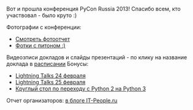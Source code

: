 Вот и прошла конференция PyCon Russia 2013! Спасибо всем, кто участвовал - было круто :)


Фотографии с конференции: 
* [Смотреть фотоотчет](http://www.facebook.com/media/set/?set=a.510272319018902.1073741825.475364682509666&type=1&l=024c3c640c)
* [Фотки с питоном :)](http://www.facebook.com/media/set/?set=a.511999932179474.1073741826.475364682509666&type=1)
                          

Видеозписи докладов и слайды презентаций - по клику на название доклада в [расписании](http://pycon.ru/program/schedule/)
Бонусы:
* [Lightning Talks 24 февраля](http://youtu.be/DTm4bHPZ7Vc)
* [Lightning Talks 25 февраля](http://youtu.be/b_rGwaryDmI)
* [Круглый стол по переходу с Python 2 на Python 3](http://youtu.be/hERb4be-h0w)

Отчет организаторов: [в блоге IT-People.ru](http://it-people.livejournal.com/4790.html)

